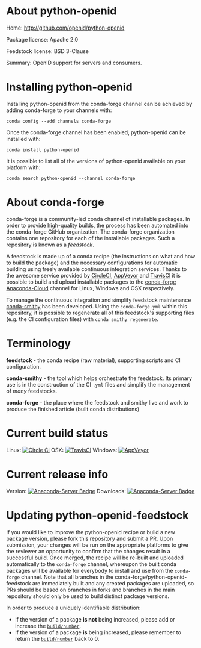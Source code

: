 About python-openid
===================

Home: http://github.com/openid/python-openid

Package license: Apache 2.0

Feedstock license: BSD 3-Clause

Summary: OpenID support for servers and consumers.



Installing python-openid
========================

Installing python-openid from the conda-forge channel can be achieved by adding conda-forge to your channels with:

```
conda config --add channels conda-forge
```

Once the conda-forge channel has been enabled, python-openid can be installed with:

```
conda install python-openid
```

It is possible to list all of the versions of python-openid available on your platform with:

```
conda search python-openid --channel conda-forge
```


About conda-forge
=================

conda-forge is a community-led conda channel of installable packages.
In order to provide high-quality builds, the process has been automated into the
conda-forge GitHub organization. The conda-forge organization contains one repository
for each of the installable packages. Such a repository is known as a *feedstock*.

A feedstock is made up of a conda recipe (the instructions on what and how to build
the package) and the necessary configurations for automatic building using freely
available continuous integration services. Thanks to the awesome service provided by
[CircleCI](https://circleci.com/), [AppVeyor](http://www.appveyor.com/)
and [TravisCI](https://travis-ci.org/) it is possible to build and upload installable
packages to the [conda-forge](https://anaconda.org/conda-forge)
[Anaconda-Cloud](http://docs.anaconda.org/) channel for Linux, Windows and OSX respectively.

To manage the continuous integration and simplify feedstock maintenance
[conda-smithy](http://github.com/conda-forge/conda-smithy) has been developed.
Using the ``conda-forge.yml`` within this repository, it is possible to regenerate all of
this feedstock's supporting files (e.g. the CI configuration files) with ``conda smithy regenerate``.


Terminology
===========

**feedstock** - the conda recipe (raw material), supporting scripts and CI configuration.

**conda-smithy** - the tool which helps orchestrate the feedstock.
                   Its primary use is in the construction of the CI ``.yml`` files
                   and simplify the management of *many* feedstocks.

**conda-forge** - the place where the feedstock and smithy live and work to
                  produce the finished article (built conda distributions)

Current build status
====================

Linux: [![Circle CI](https://circleci.com/gh/conda-forge/python-openid-feedstock.svg?style=shield)](https://circleci.com/gh/conda-forge/python-openid-feedstock)
OSX: [![TravisCI](https://travis-ci.org/conda-forge/python-openid-feedstock.svg?branch=master)](https://travis-ci.org/conda-forge/python-openid-feedstock)
Windows: [![AppVeyor](https://ci.appveyor.com/api/projects/status/github/conda-forge/python-openid-feedstock?svg=True)](https://ci.appveyor.com/project/conda-forge/python-openid-feedstock/branch/master)

Current release info
====================
Version: [![Anaconda-Server Badge](https://anaconda.org/conda-forge/python-openid/badges/version.svg)](https://anaconda.org/conda-forge/python-openid)
Downloads: [![Anaconda-Server Badge](https://anaconda.org/conda-forge/python-openid/badges/downloads.svg)](https://anaconda.org/conda-forge/python-openid)


Updating python-openid-feedstock
================================

If you would like to improve the python-openid recipe or build a new
package version, please fork this repository and submit a PR. Upon submission,
your changes will be run on the appropriate platforms to give the reviewer an
opportunity to confirm that the changes result in a successful build. Once
merged, the recipe will be re-built and uploaded automatically to the
`conda-forge` channel, whereupon the built conda packages will be available for
everybody to install and use from the `conda-forge` channel.
Note that all branches in the conda-forge/python-openid-feedstock are
immediately built and any created packages are uploaded, so PRs should be based
on branches in forks and branches in the main repository should only be used to
build distinct package versions.

In order to produce a uniquely identifiable distribution:
 * If the version of a package **is not** being increased, please add or increase
   the [``build/number``](http://conda.pydata.org/docs/building/meta-yaml.html#build-number-and-string).
 * If the version of a package **is** being increased, please remember to return
   the [``build/number``](http://conda.pydata.org/docs/building/meta-yaml.html#build-number-and-string)
   back to 0.
